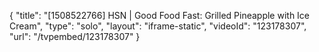 {
    "title": "[1508522766] HSN | Good Food Fast: Grilled Pineapple with Ice Cream",
    "type": "solo",
    "layout": "iframe-static",
    "videoId": "123178307",
    "url": "\/tvpembed\/123178307"
}